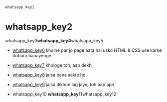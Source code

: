 ```ngMeta
whatsapp_key1
```
# whatsapp_key2
whatsapp_key3**whatsapp_key4**whatsapp_key5

- [whatsapp_key6](http://whatsapp.com) kholne par jo page aata hai usko HTML & CSS use karke dobara banayenge.

- [whatsapp_key7](http://whatsapp.com) khologe toh, aap dekh
- [whatsapp_key8](http://whatsapp.com) jaisa bana sakte ho.

- [whatsapp_key9](http://whatsapp.com) jaisa dikhne lag jaye, toh aap apn
- whatsapp_key10
**whatsapp_key11**whatsapp_key12